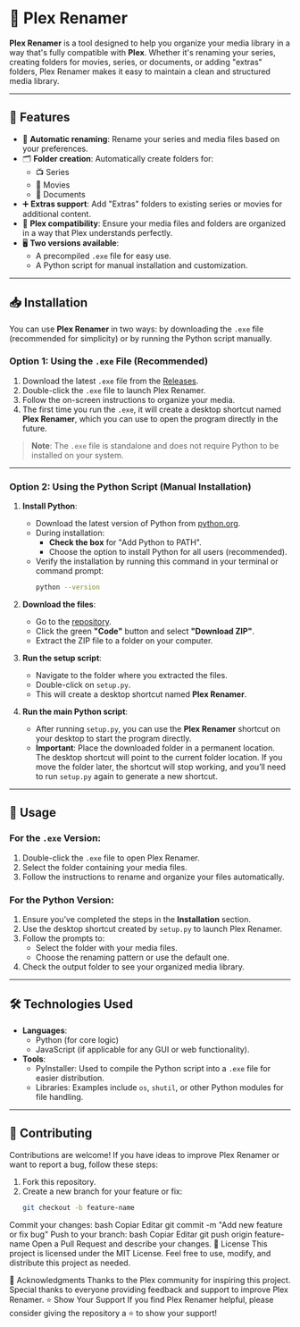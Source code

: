 # 📁 Plex Renamer

**Plex Renamer** is a tool designed to help you organize your media library in a way that's fully compatible with **Plex**. Whether it's renaming your series, creating folders for movies, series, or documents, or adding "extras" folders, Plex Renamer makes it easy to maintain a clean and structured media library.

---

## 🚀 Features

- 🔄 **Automatic renaming**: Rename your series and media files based on your preferences.
- 🗂️ **Folder creation**: Automatically create folders for:
  - 📺 Series
  - 🎥 Movies
  - 📄 Documents
- ➕ **Extras support**: Add "Extras" folders to existing series or movies for additional content.
- 🎯 **Plex compatibility**: Ensure your media files and folders are organized in a way that Plex understands perfectly.
- 🖥️ **Two versions available**:
  - A precompiled `.exe` file for easy use.
  - A Python script for manual installation and customization.

---

## 📥 Installation

You can use **Plex Renamer** in two ways: by downloading the `.exe` file (recommended for simplicity) or by running the Python script manually.

### Option 1: Using the `.exe` File (Recommended)
1. Download the latest `.exe` file from the [Releases](https://github.com/Marsdix/Plex-Renamer/releases/tag/v1.0.0).
2. Double-click the `.exe` file to launch Plex Renamer.
3. Follow the on-screen instructions to organize your media.
4. The first time you run the `.exe`, it will create a desktop shortcut named **Plex Renamer**, which you can use to open the program directly in the future.

> **Note**: The `.exe` file is standalone and does not require Python to be installed on your system.

---

### Option 2: Using the Python Script (Manual Installation)

1. **Install Python**:
   - Download the latest version of Python from [python.org](https://www.python.org/).
   - During installation:
     - **Check the box** for "Add Python to PATH".
     - Choose the option to install Python for all users (recommended).
   - Verify the installation by running this command in your terminal or command prompt:
     ```bash
     python --version
     ```

2. **Download the files**:
   - Go to the [repository](https://github.com/Marsdix/Plex-Renamer).
   - Click the green **"Code"** button and select **"Download ZIP"**.
   - Extract the ZIP file to a folder on your computer.

3. **Run the setup script**:
   - Navigate to the folder where you extracted the files.
   - Double-click on `setup.py`.
   - This will create a desktop shortcut named **Plex Renamer**.

4. **Run the main Python script**:
   - After running `setup.py`, you can use the **Plex Renamer** shortcut on your desktop to start the program directly.
   - **Important**: Place the downloaded folder in a permanent location. The desktop shortcut will point to the current folder location. If you move the folder later, the shortcut will stop working, and you’ll need to run `setup.py` again to generate a new shortcut.

---

## 📖 Usage

### For the `.exe` Version:
1. Double-click the `.exe` file to open Plex Renamer.
2. Select the folder containing your media files.
3. Follow the instructions to rename and organize your files automatically.

### For the Python Version:
1. Ensure you’ve completed the steps in the **Installation** section.
2. Use the desktop shortcut created by `setup.py` to launch Plex Renamer.
3. Follow the prompts to:
   - Select the folder with your media files.
   - Choose the renaming pattern or use the default one.
4. Check the output folder to see your organized media library.

---

## 🛠️ Technologies Used

- **Languages**:
  - Python (for core logic)
  - JavaScript (if applicable for any GUI or web functionality).
- **Tools**:
  - PyInstaller: Used to compile the Python script into a `.exe` file for easier distribution.
  - Libraries: Examples include `os`, `shutil`, or other Python modules for file handling.

---

## 🤝 Contributing

Contributions are welcome! If you have ideas to improve Plex Renamer or want to report a bug, follow these steps:

1. Fork this repository.
2. Create a new branch for your feature or fix:
   ```bash
   git checkout -b feature-name
Commit your changes:
bash
Copiar
Editar
git commit -m "Add new feature or fix bug"
Push to your branch:
bash
Copiar
Editar
git push origin feature-name
Open a Pull Request and describe your changes.
📄 License
This project is licensed under the MIT License. Feel free to use, modify, and distribute this project as needed.

🌟 Acknowledgments
Thanks to the Plex community for inspiring this project.
Special thanks to everyone providing feedback and support to improve Plex Renamer.
⭐ Show Your Support
If you find Plex Renamer helpful, please consider giving the repository a ⭐ to show your support!
